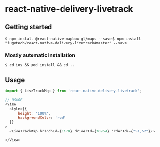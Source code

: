 # react-native-delivery-livetrack

## Getting started


`$ npm install @react-native-mapbox-gl/maps --save`
`$ npm install "iugotech/react-native-delivery-livetrack#master" --save`

### Mostly automatic installation

`$ cd ios && pod install && cd ..`

## Usage
```javascript
import { LiveTrackMap } from 'react-native-delivery-livetrack';

// USAGE
<View 
  style={{
      height: '100%',
      backgroundColor: 'red'
  }}
>
  <LiveTrackMap branchId={1479} driverId={36854} orderIds={"51,52"}/>

</View>
```
